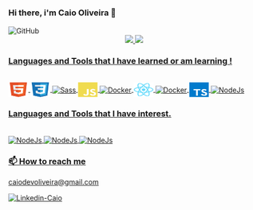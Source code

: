 ### Hi there, i'm Caio Oliveira 👋
<img align="center" alt="GitHub" height="30" width="40" src="https://cdn.jsdelivr.net/gh/devicons/devicon/icons/github/github-original.svg">

<div align="center">
  <a href="https://github.com/caioliveira-dev">
  <img height="180em" src="https://github-readme-stats.vercel.app/api?username=caioliveira-dev&show_icons=true&theme=dark&include_all_commits=true&count_private=true"/>
  <img height="180em" src="https://github-readme-stats.vercel.app/api/top-langs/?username=caioliveira-dev&layout=compact&langs_count=7&theme=dark"/>
</div>
  
### Languages and Tools that I have learned or am learning !

<div style="display: inline_block"><br>
  <img align="center" alt="HTML" height="30" width="40" src="https://raw.githubusercontent.com/devicons/devicon/master/icons/html5/html5-original.svg">
  <img align="center" alt="CSS" height="30" width="40" src="https://raw.githubusercontent.com/devicons/devicon/master/icons/css3/css3-original.svg">
  <img align="center" alt="Sass" height="30" width="40" src="https://cdn.jsdelivr.net/gh/devicons/devicon/icons/sass/sass-original.svg">
  <img align="center" alt="JavaScript" height="30" width="40" src="https://raw.githubusercontent.com/devicons/devicon/master/icons/javascript/javascript-plain.svg">
  <img align="center" alt="Docker" height="30" width="40" src="https://cdn.jsdelivr.net/gh/devicons/devicon/icons/jest/jest-plain.svg">
  <img align="center" alt="React" height="30" width="40" src="https://raw.githubusercontent.com/devicons/devicon/master/icons/react/react-original.svg">
  <img align="center" alt="Docker" height="30" width="40" src="https://cdn.jsdelivr.net/gh/devicons/devicon/icons/docker/docker-plain-wordmark.svg">
  <img align="center" alt="TypeScript" height="30" width="40" src="https://raw.githubusercontent.com/devicons/devicon/master/icons/typescript/typescript-plain.svg">
  <img align="center" alt="NodeJs" height="100" width="100" src="https://cdn.jsdelivr.net/gh/devicons/devicon/icons/nodejs/nodejs-original-wordmark.svg">
</div>
  
### Languages and Tools that I have interest.
  
<div style="display: inline_block"><br>
  <img align="center" alt="NodeJs" height="30" width="40" src="https://cdn.jsdelivr.net/gh/devicons/devicon/icons/nextjs/nextjs-original.svg">
  <img align="center" alt="NodeJs" height="30" width="40" src="https://cdn.jsdelivr.net/gh/devicons/devicon/icons/angularjs/angularjs-original.svg">
  <img align="center" alt="NodeJs" height="30" width="40" src="https://cdn.jsdelivr.net/gh/devicons/devicon/icons/python/python-original.svg">
  </div>
  
### 📫 How to reach me
  
  caiodevoliveira@gmail.com
<div style="inline-block">
  <a href="https://www.linkedin.com/in/caioliveira-dev/">
  <img align="center" alt="Linkedin-Caio" height="40" width="40" src="https://cdn.jsdelivr.net/gh/devicons/devicon/icons/linkedin/linkedin-original.svg" />
</div>

<!--
**caioliveira-dev/caioliveira-dev** is a ✨ _special_ ✨ repository because its `README.md` (this file) appears on your GitHub profile.

Here are some ideas to get you started:

- 🔭 I’m currently working on ...
- 🌱 I’m currently learning ...
- 👯 I’m looking to collaborate on ...
- 🤔 I’m looking for help with ...
- 💬 Ask me about ...
- 📫 How to reach me: ...
- 😄 Pronouns: ...
- ⚡ Fun fact: ...
-->
